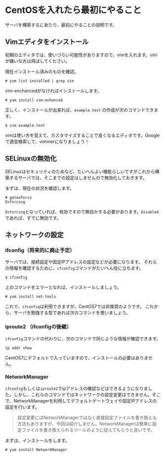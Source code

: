 # CentOSを入れたら最初にやること

サーバを構築するにあたり、最初にやることの説明です。

## Vimエディタをインストール
初期のエディタでは、使いづらい可能性がありますので、vimを入れます。vimが嫌いな方は飛ばしてください。

現在インストール済みのものを確認。

```
# yum list installed | grep vim
```

vim-enchancedがなければインストールします。

```
# yum install vim-enhanced
```

正しく、インストールが出来れば、`example.text` の作成が次のコマンドできます。

```
$ vim example.text
```

vimは使い方を覚えて、カスタマイズすることで良くなるエディタです。Googleで適宜検索して、vimmerになりましょう！


## SELinuxの無効化

SELinuxはセキュリティのためなど、たいへんよい機能らしいですがこれから構築するサーバでは、そこまでの設定はしませんので無効化しておきます。

まずは、現在の状況を確認します。

```
# getenforce
Enforcing
```

`Enforcing`となっていれば、有効ですので無効かする必要があります。`Disabled`であれば、すでに無効です。



## ネットワークの設定

### ifconfig（将来的に廃止予定）

サーバでは、接続設定や固定IPアドレスの設定などが必要になります。
それらの情報を確認するために、`ifconfig`コマンドがたいへん役に立ちます。

```
$ ifconfig
```

上のコマンドをエラーとなれば、インストールしましょう。

```
# yum install net-tools
```

これで、`ifconfig`は利用できますが、CentOS7では非推奨のようです。
これから、サーバを勉強する型であれば次のコマンドを使いましょう。

### iproute2 （ifconfigの後継）

`ifconfig`コマンドの代わりに、次のコマンドで同じような情報が確認できます。

```
ip addr show
```

CentOS7にデフォルトで入っていますので、インストールの必要はありません。

### NetworkManager

`ifconfig`もしくは`iproute2`でipアドレスの確認などはできるようになりました。しかし、これらのコマンドではネットワークの設定変更はできません。そこで、NetworkManagerを利用してデフォルトゲートウェイや固定IPアドレスの設定を行います。
> 設定変更にはNetworkManagerではなく直接設定ファイルを書き換える方法もありますが、今回は紹介しません。NetworkManagerは簡単に設定ファイルを書き換えられるツールのように捉えてもらうと良いです。

まずは、インストールをします。

```
# yum install NetworkManager
```


